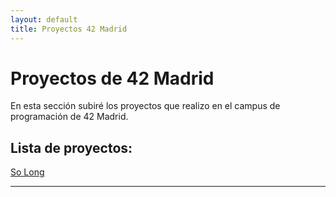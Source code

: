 ```yaml
---
layout: default
title: Proyectos 42 Madrid
---
```


# Proyectos de 42 Madrid

En esta sección subiré los proyectos que realizo en el campus de programación de 42 Madrid.

## Lista de proyectos:

[So Long](so_long)

---


